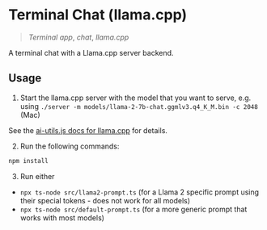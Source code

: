 # Terminal Chat (llama.cpp)

> _Terminal app_, _chat_, _llama.cpp_

A terminal chat with a Llama.cpp server backend.

## Usage

1. Start the llama.cpp server with the model that you want to serve, e.g. using `./server -m models/llama-2-7b-chat.ggmlv3.q4_K_M.bin -c 2048` (Mac)

See the [ai-utils.js docs for llama.cpp](https://ai-utils.dev/integration/model-provider/llamacpp) for details.

2. Run the following commands:

```sh
npm install
```

3. Run either

- `npx ts-node src/llama2-prompt.ts` (for a Llama 2 specific prompt using their special tokens - does not work for all models)
- `npx ts-node src/default-prompt.ts` (for a more generic prompt that works with most models)
